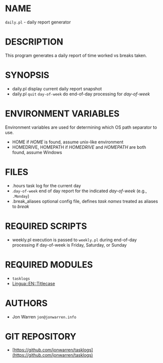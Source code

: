 # NAME

`daily.pl` - daily report generator

# DESCRIPTION

This program generates a daily report of time worked vs breaks taken.

# SYNOPSIS

- daily.pl
    display current daily report snapshot
- daily.pl `quit` `day-of-week`
    do end-of-day processing for _day-of-week_

# ENVIRONMENT VARIABLES 

Environment variables are used for determining which OS path separator to use.

- HOME
    if _HOME_ is found, assume unix-like environment
- HOMEDRIVE, HOMEPATH
    if _HOMEDRIVE_ and _HOMEPATH_ are both found, assume Windows

# FILES

- .hours
    task log for the current day
- .`day-of-week`
    end of day report for the indicated _day-of-week_ (e.g., `.Monday`)
- .break\_aliases
    optional config file, defines _task names_ treated as aliases to _break_

# REQUIRED SCRIPTS

- weekly.pl
    execution is passed to `weekly.pl` during end-of-day processing
    if day-of-week is Friday, Saturday, or Sunday

# REQUIRED MODULES

- `tasklogs`
- [Lingua::EN::Titlecase](https://metacpan.org/pod/Lingua::EN::Titlecase)

# AUTHORS

- Jon Warren `jon@jonwarren.info`

# GIT REPOSITORY

- [https://github.com/jonwarren/tasklogs](https://github.com/jonwarren/tasklogs)
